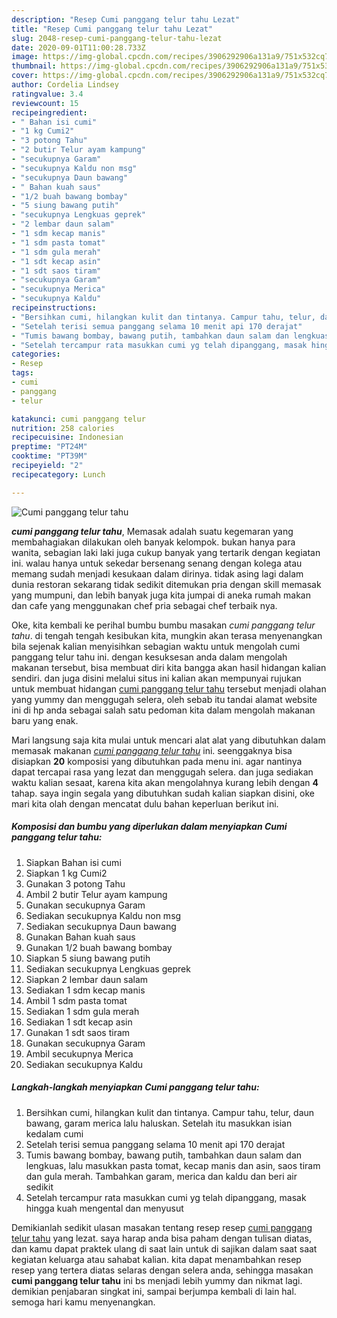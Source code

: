 ```yaml
---
description: "Resep Cumi panggang telur tahu Lezat"
title: "Resep Cumi panggang telur tahu Lezat"
slug: 2048-resep-cumi-panggang-telur-tahu-lezat
date: 2020-09-01T11:00:28.733Z
image: https://img-global.cpcdn.com/recipes/3906292906a131a9/751x532cq70/cumi-panggang-telur-tahu-foto-resep-utama.jpg
thumbnail: https://img-global.cpcdn.com/recipes/3906292906a131a9/751x532cq70/cumi-panggang-telur-tahu-foto-resep-utama.jpg
cover: https://img-global.cpcdn.com/recipes/3906292906a131a9/751x532cq70/cumi-panggang-telur-tahu-foto-resep-utama.jpg
author: Cordelia Lindsey
ratingvalue: 3.4
reviewcount: 15
recipeingredient:
- " Bahan isi cumi"
- "1 kg Cumi2"
- "3 potong Tahu"
- "2 butir Telur ayam kampung"
- "secukupnya Garam"
- "secukupnya Kaldu non msg"
- "secukupnya Daun bawang"
- " Bahan kuah saus"
- "1/2 buah bawang bombay"
- "5 siung bawang putih"
- "secukupnya Lengkuas geprek"
- "2 lembar daun salam"
- "1 sdm kecap manis"
- "1 sdm pasta tomat"
- "1 sdm gula merah"
- "1 sdt kecap asin"
- "1 sdt saos tiram"
- "secukupnya Garam"
- "secukupnya Merica"
- "secukupnya Kaldu"
recipeinstructions:
- "Bersihkan cumi, hilangkan kulit dan tintanya. Campur tahu, telur, daun bawang, garam merica lalu haluskan. Setelah itu masukkan isian kedalam cumi"
- "Setelah terisi semua panggang selama 10 menit api 170 derajat"
- "Tumis bawang bombay, bawang putih, tambahkan daun salam dan lengkuas, lalu masukkan pasta tomat, kecap manis dan asin, saos tiram dan gula merah. Tambahkan garam, merica dan kaldu dan beri air sedikit"
- "Setelah tercampur rata masukkan cumi yg telah dipanggang, masak hingga kuah mengental dan menyusut"
categories:
- Resep
tags:
- cumi
- panggang
- telur

katakunci: cumi panggang telur 
nutrition: 258 calories
recipecuisine: Indonesian
preptime: "PT24M"
cooktime: "PT39M"
recipeyield: "2"
recipecategory: Lunch

---
```



![Cumi panggang telur tahu](https://img-global.cpcdn.com/recipes/3906292906a131a9/751x532cq70/cumi-panggang-telur-tahu-foto-resep-utama.jpg)

<b><i>cumi panggang telur tahu</i></b>, Memasak adalah suatu kegemaran yang membahagiakan dilakukan oleh banyak kelompok. bukan hanya para wanita, sebagian laki laki juga cukup banyak yang tertarik dengan kegiatan ini. walau hanya untuk sekedar bersenang senang dengan kolega atau memang sudah menjadi kesukaan dalam dirinya. tidak asing lagi dalam dunia restoran sekarang tidak sedikit ditemukan pria dengan skill memasak yang mumpuni, dan lebih banyak juga kita jumpai di aneka rumah makan dan cafe yang menggunakan chef pria sebagai chef terbaik nya.



Oke, kita kembali ke perihal bumbu bumbu masakan <i>cumi panggang telur tahu</i>. di tengah tengah kesibukan kita, mungkin akan terasa menyenangkan bila sejenak kalian menyisihkan sebagian waktu untuk mengolah cumi panggang telur tahu ini. dengan kesuksesan anda dalam mengolah makanan tersebut, bisa membuat diri kita bangga akan hasil hidangan kalian sendiri. dan juga disini melalui situs ini kalian akan mempunyai rujukan untuk membuat hidangan <u>cumi panggang telur tahu</u> tersebut menjadi olahan yang yummy dan menggugah selera, oleh sebab itu tandai alamat website ini di hp anda sebagai salah satu pedoman kita dalam mengolah makanan baru yang enak.


Mari langsung saja kita mulai untuk mencari alat alat yang dibutuhkan dalam memasak makanan <u><i>cumi panggang telur tahu</i></u> ini. seenggaknya bisa disiapkan <b>20</b> komposisi yang dibutuhkan pada menu ini. agar nantinya dapat tercapai rasa yang lezat dan menggugah selera. dan juga sediakan waktu kalian sesaat, karena kita akan mengolahnya kurang lebih dengan <b>4</b> tahap. saya ingin segala yang dibutuhkan sudah kalian siapkan disini, oke mari kita olah dengan mencatat dulu bahan keperluan berikut ini.

<!--inarticleads1-->

##### Komposisi dan bumbu yang diperlukan dalam menyiapkan Cumi panggang telur tahu:

1. Siapkan  Bahan isi cumi
1. Siapkan 1 kg Cumi2
1. Gunakan 3 potong Tahu
1. Ambil 2 butir Telur ayam kampung
1. Gunakan secukupnya Garam
1. Sediakan secukupnya Kaldu non msg
1. Sediakan secukupnya Daun bawang
1. Gunakan  Bahan kuah saus
1. Gunakan 1/2 buah bawang bombay
1. Siapkan 5 siung bawang putih
1. Sediakan secukupnya Lengkuas geprek
1. Siapkan 2 lembar daun salam
1. Sediakan 1 sdm kecap manis
1. Ambil 1 sdm pasta tomat
1. Sediakan 1 sdm gula merah
1. Sediakan 1 sdt kecap asin
1. Gunakan 1 sdt saos tiram
1. Gunakan secukupnya Garam
1. Ambil secukupnya Merica
1. Sediakan secukupnya Kaldu




<!--inarticleads2-->

##### Langkah-langkah menyiapkan Cumi panggang telur tahu:

1. Bersihkan cumi, hilangkan kulit dan tintanya. Campur tahu, telur, daun bawang, garam merica lalu haluskan. Setelah itu masukkan isian kedalam cumi
1. Setelah terisi semua panggang selama 10 menit api 170 derajat
1. Tumis bawang bombay, bawang putih, tambahkan daun salam dan lengkuas, lalu masukkan pasta tomat, kecap manis dan asin, saos tiram dan gula merah. Tambahkan garam, merica dan kaldu dan beri air sedikit
1. Setelah tercampur rata masukkan cumi yg telah dipanggang, masak hingga kuah mengental dan menyusut




Demikianlah sedikit ulasan masakan tentang resep resep <u>cumi panggang telur tahu</u> yang lezat. saya harap anda bisa paham dengan tulisan diatas, dan kamu dapat praktek ulang di saat lain untuk di sajikan dalam saat saat kegiatan keluarga atau sahabat kalian. kita dapat menambahkan resep resep yang tertera diatas selaras dengan selera anda, sehingga masakan <b>cumi panggang telur tahu</b> ini bs menjadi lebih yummy dan nikmat lagi. demikian penjabaran singkat ini, sampai berjumpa kembali di lain hal. semoga hari kamu menyenangkan.
